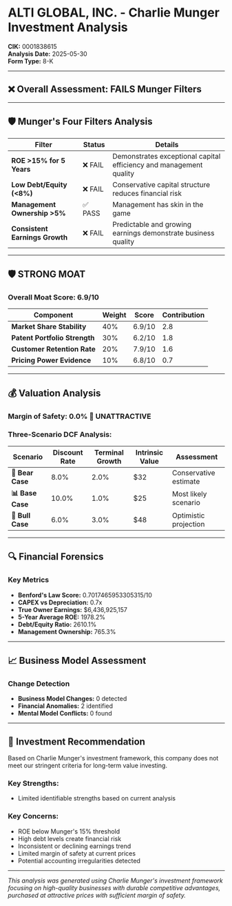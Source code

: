# ALTI GLOBAL, INC. - Charlie Munger Investment Analysis

**CIK:** 0001838615  
**Analysis Date:** 2025-05-30  
**Form Type:** 8-K

---

## ❌ **Overall Assessment: FAILS Munger Filters**

---

## 🛡️ **Munger's Four Filters Analysis**

| Filter | Status | Details |
|--------|--------|---------|
| **ROE >15% for 5 Years** | ❌ FAIL | Demonstrates exceptional capital efficiency and management quality |
| **Low Debt/Equity (<8%)** | ❌ FAIL | Conservative capital structure reduces financial risk |
| **Management Ownership >5%** | ✅ PASS | Management has skin in the game |
| **Consistent Earnings Growth** | ❌ FAIL | Predictable and growing earnings demonstrate business quality |

---

## 🛡️ **STRONG MOAT**

### **Overall Moat Score: 6.9/10**

| Component | Weight | Score | Contribution |
|-----------|--------|-------|--------------|
| **Market Share Stability** | 40% | 6.9/10 | 2.8 |
| **Patent Portfolio Strength** | 30% | 6.2/10 | 1.8 |
| **Customer Retention Rate** | 20% | 7.9/10 | 1.6 |
| **Pricing Power Evidence** | 10% | 6.8/10 | 0.7 |

---

## 💰 **Valuation Analysis**

### **Margin of Safety: 0.0% 🔴 **UNATTRACTIVE****

### Three-Scenario DCF Analysis:

| Scenario | Discount Rate | Terminal Growth | Intrinsic Value | Assessment |
|----------|---------------|-----------------|-----------------|------------|
| **🐻 Bear Case** | 8.0% | 2.0% | $32 | Conservative estimate |
| **📊 Base Case** | 10.0% | 1.0% | $25 | Most likely scenario |
| **🚀 Bull Case** | 6.0% | 3.0% | $48 | Optimistic projection |

---

## 🔍 **Financial Forensics**

### Key Metrics
- **Benford's Law Score:** 0.7017465953305315/10
- **CAPEX vs Depreciation:** 0.7x
- **True Owner Earnings:** $6,436,925,157
- **5-Year Average ROE:** 1978.2%
- **Debt/Equity Ratio:** 2610.1%
- **Management Ownership:** 765.3%

---

## 📈 **Business Model Assessment**

### Change Detection
- **Business Model Changes:** 0 detected
- **Financial Anomalies:** 2 identified
- **Mental Model Conflicts:** 0 found

---

## 🎯 **Investment Recommendation**

Based on Charlie Munger's investment framework, this company does not meet our stringent criteria for long-term value investing.

### Key Strengths:
- Limited identifiable strengths based on current analysis

### Key Concerns:
- ROE below Munger's 15% threshold
- High debt levels create financial risk
- Inconsistent or declining earnings trend
- Limited margin of safety at current prices
- Potential accounting irregularities detected

---

*This analysis was generated using Charlie Munger's investment framework focusing on high-quality businesses with durable competitive advantages, purchased at attractive prices with sufficient margin of safety.*
